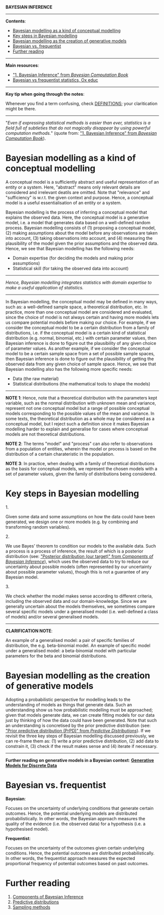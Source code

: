 **BAYESIAN INFERENCE**

---

**Contents**:

- [Bayesian modelling as a kind of conceptual modelling](#bayesian-modelling-as-a-kind-of-conceptual-modelling)
- [Key steps in Bayesian modelling](#key-steps-in-bayesian-modelling)
- [Bayesian modelling as the creation of generative models](#bayesian-modelling-as-the-creation-of-generative-models)
- [Bayesian vs. frequentist](#bayesian-vs-frequentist)
- [Further reading](#further-reading)

---

**Main resources**:

- ["1. Bayesian Inference" from _Bayesian Computation Book_](https://bayesiancomputationbook.com/markdown/chp_01.html)
- [Bayesian vs frequentist statistics, Ox educ](https://youtu.be/r76oDIvwETI?si=Fk8-Z6kLIhqULcTq)

---

**Key tip when going through the notes**:

Whenever you find a term confusing, check [DEFINITIONS](https://github.com/pranigopu/mastersProject/blob/main/NOTES/bayesian-inference/definitions.md); your claritication might be there.

---

"_Even if expressing statistical methods is easier than ever, statistics is a field full of subtleties that do not magically disappear by using powerful computation methods._" (quote from: ["1. Bayesian Inference" from _Bayesian Computation Book_](https://bayesiancomputationbook.com/markdown/chp_01.html)).

# Bayesian modelling as a kind of conceptual modelling
A conceptual model is a sufficiently abstract and useful representation of an entity or a system. Here, "abstract" means only relevant details are considered and irrelevant deatils are omitted. Note that "relevance" and "sufficiency" is w.r.t. the given context and purpose. Hence, a conceptual model is a useful essentialisation of an entity or a system.

Bayesian modelling is the process of inferring a conceptual model that explains the observed data. Here, the conceptual model is a generative model, i.e. a model that generates data based on a well-defined random process. Bayesian modelling consists of (1) proposing a conceptual model, (2) making assumptions about the model before any observations are taken into account, (3) taking observations into account, and (4) measuring the plausibility of the model given the prior assumptions and the observed data. Hence, we see that Bayesian modelling has the following needs:

- Domain expertise (for deciding the models and making prior assumptions)
- Statistical skill (for taking the observed data into account)

---

_Hence, Bayesian modelling integrates statistics with domain expertise to make a useful application of statistics._

---

In Bayesian modelling, the conceptual model may be defined in many ways, such as: a well-defined sample space, a theoretical distribution, etc. In practice, more than one conceptual model are considered and evaluated, since the choice of model is not always certain and having more models lets us compare potential models before making our choice. For example, if we consider the conceptual model to be a certain distribution from a family of distributions, i.e. if the conceptual model is a certain kind of statistical distribution (e.g. normal, binomial, etc.) with certain parameter values, then Bayesian inference is done to figure out the plausibility of any given choice of parameter values. As another example, if we consider the conceptual model to be a certain sample space from a set of possible sample spaces, then Bayesian inference is done to figure out the plausibility of getting the observed data from any given choice of sample space. Hence, we see that Bayesian modelling also has the following more specific needs:

- Data (the raw material)
- Statistical distributions (the mathematical tools to shape the models)

---

**NOTE 1**: Hence, note that a theoretical distribution with the parameters kept variable, such as the normal distribution with unknown mean and variance, represent not one conceptual model but a range of possible conceptual models corresponding to the possible values of the mean and variance. In some texts, the theoretical distribution as a whole may be considered as a conceptual model, but I reject such a definition since it makes Bayesian modelling harder to explain and generalise for cases where conceptual models are not theoretical distributions.

**NOTE 2**: The terms "model" and "process" can also refer to observations from a population of entities, wherein the model or process is based on the distribution of a certain charateristic in the population.

**NOTE 3**: In practice, when dealing with a family of theoretical distributions as the basis for conceptual models, we represent the chosen models with a set of parameter values, given the family of distributions being considered.

# Key steps in Bayesian modelling
1.<br>

Given some data and some assumptions on how the data could have been generated, we design one or more models (e.g. by combining and transforming random variables).

2.<br>

We use Bayes' theorem to condition our models to the available data. Such a process is a process of inference, the result of which is a posterior distribution (see: ["Posterior distribution (our target)" from _Components of Bayesian Inference_](https://github.com/pranigopu/mastersProject/blob/main/NOTES/bayesian-inference/components-of-bayesian-inference.md#posterior-distribution-our-target)), which uses the observed data to try to reduce our uncertainty about possible models (often represented by our uncertainty about possible parameter values), though this is not a guarantee of any Bayesian model.

3.<br>

We check whether the model makes sense according to different criteria, including the observed data and our domain-knowledge. Since we are generally uncertain about the models themselves, we sometimes compare several specific models under a generalised model (i.e. well-defined a class of models) and/or several generalised models.

---

**CLARIFICATION NOTE**:

An example of a generalised model: a pair of specific families of distribution,  the e.g. beta-binomial model. An example of specific model under a generalised model: a beta-binomial model with particular parameters for the beta and binomial distributions.

# Bayesian modelling as the creation of generative models
Adopting a probabilistic perspective for modelling leads to the understanding of models as things that generate data. Such an understanding show us how probabilistic modelling must be approached; given that models generate data, we can create fitting models for our data just by thinking of how the data could have been generated. Note that such an understanding is concretised by the prior predictive distribution (see: ["Prior predictive distribution (PrPD)" from _Predictive Distributions_](https://github.com/pranigopu/mastersProject/blob/main/NOTES/bayesian-inference/predictive-distributions.md#prior-predictive-distribution-prpd)). If we revisit the three key steps of Bayesian modelling discussed previously, we can re-frame them as: (1) write a prior predictive distribution, (2) add data to constrain it, (3) check if the result makes sense and (4) iterate if necessary.

---

**Further reading on generative models in a Bayesian context**: [**Generative Models for Discrete Data**](https://github.com/pranigopu/mastersProject/blob/main/NOTES/generative-models-for-discrete-data)

# Bayesian vs. frequentist
**Bayesian**:

Focuses on the uncertainty of underlying conditions that generate certain outcomes. Hence, the potential underlying models are distributed probabilistically. In other words, the Bayesian approach measures the quality of the evidence (i.e. the observed data) for a hypothesis (i.e. a hypothesised model).

**Frequentist**:

Focuses on the uncertainty of the outcomes given certain underlying conditions. Hence, the potential outcomes are distributed probabilistically. In other words, the frequentist approach measures the expected proportional frequency of potential outcomes based on past outcomes.

# Further reading
1. [Components of Bayesian Inference](https://github.com/pranigopu/mastersProject/blob/main/NOTES/bayesian-inference/components-of-bayesian-inference.md)
2. [Predictive distributions](https://github.com/pranigopu/mastersProject/blob/main/NOTES/bayesian-inference/predictive-distributions.md)
3. [Sampling methods](https://github.com/pranigopu/mastersProject/blob/main/NOTES/bayesian-inference/sampling-methods.md)
